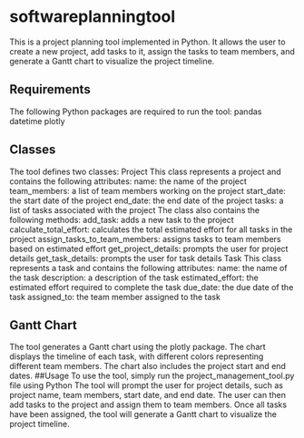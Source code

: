 # softwareplanningtool
This is a project planning tool implemented in Python. It allows the user to create a new project, add tasks to it, assign the tasks to team members, and generate a Gantt chart to visualize the project timeline.
## Requirements
The following Python packages are required to run the tool:
pandas
datetime
plotly
## Classes
The tool defines two classes:
Project
This class represents a project and contains the following attributes:
name: the name of the project
team_members: a list of team members working on the project
start_date: the start date of the project
end_date: the end date of the project
tasks: a list of tasks associated with the project
The class also contains the following methods:
add_task: adds a new task to the project
calculate_total_effort: calculates the total estimated effort for all tasks in the project
assign_tasks_to_team_members: assigns tasks to team members based on estimated effort
get_project_details: prompts the user for project details
get_task_details: prompts the user for task details
Task
This class represents a task and contains the following attributes:
name: the name of the task
description: a description of the task
estimated_effort: the estimated effort required to complete the task
due_date: the due date of the task
assigned_to: the team member assigned to the task
## Gantt Chart
The tool generates a Gantt chart using the plotly package. The chart displays the timeline of each task, with different colors representing different team members. The chart also includes the project start and end dates.
##Usage
To use the tool, simply run the project_management_tool.py file using Python
The tool will prompt the user for project details, such as project name, team members, start date, and end date. The user can then add tasks to the project and assign them to team members. Once all tasks have been assigned, the tool will generate a Gantt chart to visualize the project timeline.
